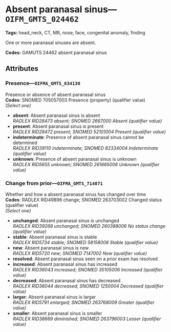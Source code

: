 # Absent paranasal sinus—`OIFM_GMTS_024462`

**Tags:** head_neck, CT, MR, nose, face, congenital anomaly, finding

One or more paranasal sinuses are absent.

**Codes:** GAMUTS 24462 absent paranasal sinus

## Attributes

### Presence—`OIFMA_GMTS_634130`

Presence or absence of absent paranasal sinus  
**Codes**: SNOMED 705057003 Presence (property) (qualifier value)  
*(Select one)*

- **absent**: Absent paranasal sinus is absent  
_RADLEX RID28473 absent; SNOMED 2667000 Absent (qualifier value)_
- **present**: Absent paranasal sinus is present  
_RADLEX RID28472 present; SNOMED 52101004 Present (qualifier value)_
- **indeterminate**: Presence of absent paranasal sinus cannot be determined  
_RADLEX RID39110 indeterminate; SNOMED 82334004 Indeterminate (qualifier value)_
- **unknown**: Presence of absent paranasal sinus is unknown  
_RADLEX RID5655 unknown; SNOMED 261665006 Unknown (qualifier value)_

### Change from prior—`OIFMA_GMTS_714071`

Whether and how a absent paranasal sinus has changed over time  
**Codes**: RADLEX RID49896 change; SNOMED 263703002 Changed status (qualifier value)  
*(Select one)*

- **unchanged**: Absent paranasal sinus is unchanged  
_RADLEX RID39268 unchanged; SNOMED 260388006 No status change (qualifier value)_
- **stable**: Absent paranasal sinus is stable  
_RADLEX RID5734 stable; SNOMED 58158008 Stable (qualifier value)_
- **new**: Absent paranasal sinus is new  
_RADLEX RID5720 new; SNOMED 7147002 New (qualifier value)_
- **resolved**: Absent paranasal sinus seen on a prior exam has resolved  
- **increased**: Absent paranasal sinus has increased  
_RADLEX RID36043 increased; SNOMED 35105006 Increased (qualifier value)_
- **decreased**: Absent paranasal sinus has decreased  
_RADLEX RID36044 decreased; SNOMED 1250004 Decreased (qualifier value)_
- **larger**: Absent paranasal sinus is larger  
_RADLEX RID5791 enlarged; SNOMED 263768009 Greater (qualifier value)_
- **smaller**: Absent paranasal sinus is smaller  
_RADLEX RID38669 diminished; SNOMED 263796003 Lesser (qualifier value)_